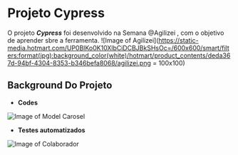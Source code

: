 # Projeto Cypress

O projeto ***Cypress*** foi desenvolvido na Semana @Agilizei , com o objetivo de aprender sbre a ferramenta. 
![Image of Agilizei](https://static-media.hotmart.com/UP0BlKo0K10XlbCiDCBJBkSHsOc=/600x600/smart/filters:format(jpg):background_color(white)/hotmart/product_contents/deda367d-94bf-4304-8353-b346befa8068/agilizei.png = 100x100)


## Background Do Projeto 

* **Codes**

![Image of Model Carosel](imagem-web-pageinicial.png)

* **Testes automatizados**

![Image of Colaborador](image-web-colaborador.png)


### 

